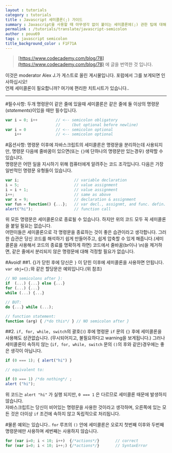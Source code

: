 ```yaml
---
layout : tutorials
category : tutorials
title : Javascript 세미콜론(;) 가이드
summary : Javascript을 사용할 때 아무생각 없이 붙이는 세미콜론에(;) 관한 팁에 대해 알아봅니다.
permalink : /tutorials/translate/javascript-semicolon
author : pouu69
tags : javascript semicolon
title_background_color : F1F71A
---
```


> [https://www.codecademy.com/blog/78](https://www.codecademy.com/blog/78) 에 글을 번역한 것 입니다.

이것은 moderator Alex J.가 게스트로 올린 게시물입니다. 포럼에서 그를 보게되면 인사하십시오!  
언제 세미콜론이 필요합니까? 여기에 편리한 치트시트가 있습니다..

***

#필수사항: 두개 명령문이 같은 줄에 있을때
 세미콜론은 같은 줄에 둘 이상의 명령문(*statements*)이있을 때만 필수입니다.

```` javascript
var i = 0; i++        // <-- semicolon obligatory
                      //     (but optional before newline)
var i = 0             // <-- semicolon optional
    i++               // <-- semicolon optional
````

#옵션사항: 명령문 이후에
자바스크립트의 세미콜론은 명령문을 분리하는데 사용되지만, 명령문 다음에 줄바꿈이 있으면(또는 `{}`에 단하나의 명령문만 있는경우) 생략할 수 있습니다.  
명령문은 어떤 일을 지시하기 위해 컴퓨터에게 알려주는 코드 조각입니다. 다음은 가장 일반적인 명령문 유형들이 있습니다.

```` javascript
var i;                        // variable declaration
i = 5;                        // value assignment
i = i + 1;                    // value assignment
i++;                          // same as above
var x = 9;                    // declaration & assignment
var fun = function() {...};   // var decl., assignmt, and func. defin.
alert("hi");                  // function call
````


위 모든 명령문은 세미콜론으로 종료될 수 있습니다. 하지만 위의 코드 모두 꼭 세미콜론을 붙일 필요는 없습니다. <br>
어떤이들은 세미콜론으로 각 명령문을 종료하는 것이 좋은 습관이라고 생각합니다. 그러한 습관은 당신 코드를 해석하기 쉽게 만들어주고, 쉽게 압축할 수 있게 해줍니다.(세미콜론을 사용해서 코드의 종료를 명확하게 하면) 코드에서 줄바꿈(br이나 \n)을 제거하면, 같은 줄에서 분리되지 않은 명령문에 대해 걱정할 필요가 없습니다.

#Avoid!
##1. {}가 닫힌 후에
 당신은 `}` 이 닫힌 이후에 세미콜론을 사용하면 안됩니다. `var obj={};`와 같은 할당문은 예외입니다.(위 참조)

```` javascript
// NO semicolons after }:
if  (...) {...} else {...}
for (...) {...}
while (...) {...}

// BUT:
do {...} while (...);

// function statement: 
function (arg) { /*do this*/ } // NO semicolon after }
````

##2. `if, for, while, switch`의 괄호(`)`) 후에 명령문
`if` 문의 `{}` 후에 세미콜론을 사용해도 상관없습니다. (무시되어지고, 불필요하다고 warning을 보게됩니다.) 그러나 세미콜론이 속하지 않는 (`if, for, while, switch` 문의 `()`의 후와 같은)경우에는 좋은 생각이 아닙니다. 

```` javascript
if (0 === 1); { alert("hi") }

// equivalent to:

if (0 === 1) /*do nothing*/ ;
alert ("hi");
````

위 코드는 `alert "hi"` 가 실행 되지만, `0 === 1` 은 다르므로 세미콜론 때문에 발생하지 않습니다.  
자바스크립트는 당신이 비어있는 명령문을 사용한 것이라고 생각하며, 오른쪽에 있는 모든 것은 더이상 `if` 조건에 속하지 않고 독립적으로 처리됩니다.

#물론 예외는 있습니다..
`for` 루프의 `()` 안에 세미콜론은 오로지 첫번째 이후와 두번째 명령문에만 사용하며 세번째는 사용하지 않습니다.
```` javascript
for (var i=0; i < 10; i++)  {/*actions*/}       // correct
for (var i=0; i < 10; i++;) {/*actions*/}       // SyntaxError
````